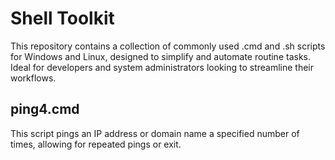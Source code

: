 # Shell Toolkit
This repository contains a collection of commonly used .cmd and .sh scripts for Windows and Linux, designed to simplify and automate routine tasks. Ideal for developers and system administrators looking to streamline their workflows.

## ping4.cmd
This script pings an IP address or domain name a specified number of times, allowing for repeated pings or exit.